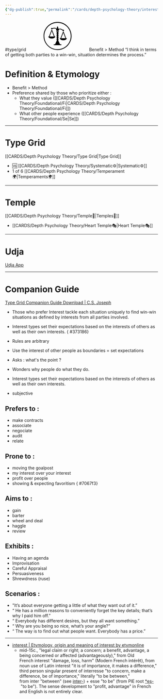 ```yaml
---
{"dg-publish":true,"permalink":"/cards/depth-psychology-theory/interest/","created":"2023-01-01T13:12:17.828+01:00","updated":"2023-05-27T21:45:09.141+02:00"}
---
```


#type/grid 
<svg xmlns="http://www.w3.org/2000/svg" viewBox="0 0 936 936" style="enable-background:new 0 0 936 936" xml:space="preserve" width="200" height="100"><path d="M490.5 607.7h-45l-54 117H351v27h234v-27h-40.5z"/><path d="M445.5 351h45v270h-45z"/><circle cx="468" cy="575.9" r="29.3"/><circle cx="468" cy="515.7" r="29.3"/><circle cx="468" cy="455.6" r="29.3"/><circle cx="468" cy="395.4" r="29.3"/><circle cx="290.1" cy="242.6" r="22.5"/><circle cx="645.9" cy="297.4" r="22.5"/><path d="M489.9 206.1c0 12.1-9.8 21.9-21.9 21.9s-21.9-9.8-21.9-21.9c0-12.1 21.9-38.2 21.9-38.2s21.9 26.1 21.9 38.2zM508.5 324c0 22.4-18.1 40.5-40.5 40.5s-40.5-18.1-40.5-40.5h81z"/><circle cx="468" cy="270" r="45"/><path d="M456.4 292.1c-.3-.5-26.4-49.7-65.2-55.6-41-6.3-97 19.4-97.6 19.7l-8.4-18.1c2.5-1.2 62.1-28.6 109.1-21.3 48.9 7.5 78.7 63.8 79.9 66.2l-17.8 9.1z"/><path d="m472.4 294.5-14.2-14.1c1.9-1.9 47.2-46.6 96.1-39.1 46.9 7.2 95.5 51.3 97.6 53.1l-13.5 14.8c-.7-.6-46.3-41.9-87.1-48.1-39-6-78.5 33-78.9 33.4zM398.6 484.4c0 34.8-48.4 63-108 63s-108-28.2-108-63h216zM754 539c0 34.8-48.4 63-108 63s-108-28.2-108-63h216z"/><path d="m362.3 497.1-71.7-183.2-71.7 183.2-18.6-7.3 81-207c1.5-3.8 5.2-6.4 9.3-6.4s7.8 2.5 9.3 6.4l81 207-18.6 7.3zM717.7 551.7 646 368.5l-71.7 183.2-18.6-7.3 81-207c1.5-3.8 5.2-6.4 9.3-6.4s7.8 2.5 9.3 6.4l81 207-18.6 7.3z"/><path d="M900 467.1C899.5 228.5 705.7 35.5 467.1 36S35.5 230.3 36 468.9 230.3 900.5 468.9 900 900.5 705.7 900 467.1zm-840.9 2.3C58.6 243.8 241 60.5 466.6 60.1c225.6-.5 408.8 182 409.3 407.6S693.9 876.5 468.3 877c-225.5.4-408.8-182-409.2-407.6z"/></svg>
Benefit > Method
“I think in terms of getting both parties to a win-win, situation determines the process.”

# Definition & Etymology 
- Benefit > Method  
- Preference shared by those who prioritize either : 
	- What they value ([[CARDS/Depth Psychology Theory/Foundational/Fi\|CARDS/Depth Psychology Theory/Foundational/Fi]])
	- What other people experience ([[CARDS/Depth Psychology Theory/Foundational/Se\|Se]])

---
# Type Grid 
[[CARDS/Depth Psychology Theory/Type Grid\|Type Grid]]
- 🆚 [[CARDS/Depth Psychology Theory/Systematic⚙️\|Systematic⚙️]] 
- 1 of 6 [[CARDS/Depth Psychology Theory/Temperament🌍\|Temperaments🌍]] 


---
# Temple 
[[CARDS/Depth Psychology Theory/Temple🙏\|Temples🙏]] 
- [[CARDS/Depth Psychology Theory/Heart Temple🎭\|Heart Temple🎭]] 

---
# Udja
[Udja App](https://www.udja.app/#/)


---
# Companion Guide 
[Type Grid Companion Guide Download | C.S. Joseph](https://csjoseph.life/type-grid-companion-guide-download/)

- Those who prefer Interest tackle each situation uniquely to find win-win situations as defined by interests from all parties involved.
- Interest types set their expectations based on the interests of others as well as their own interests.
{ #373186}

- Rules are arbitrary
- Use the interest of other people as boundaries = set expectations
- Asks : what's the point ? 
- Wonders why people do what they do. 
- Interest types set their expectations based on the interests of others as well as their own interests.
- subjective 

## **Prefers to :** 
- make contracts
- associate
- negociate
- audit
- relate

## **Prone to :**
- moving the goalpost
- my interest over your interest
- profit over people
- showing & expecting favoritism
{ #7067f3}


## **Aims to :**
- gain
- barter
- wheel and deal
- haggle
- review

## **Exhibits** : 
- Having an agenda 
- Improvisation
- Careful Appraisal 
- Persuasiveness
- Shrewdness (ruse)

## **Scenarios :**
- "It’s about everyone getting a little of what they want out of it.”
- “ He has a million reasons to conveniently forget the key details; that’s why I paid him off.”
- “ Everybody has different desires, but they all want something.”
- “ Why are you being so nice, what’s your angle?”
- “ The way is to find out what people want. Everybody has a price.”

---
- [interest | Etymology, origin and meaning of interest by etymonline](https://www.etymonline.com/word/interest?ref=etymonline_crossreference#etymonline_v_9399)
	- mid-15c., "legal claim or right; a concern; a benefit, advantage, a being concerned or affected (advantageously)," from Old French interest "damage, loss, harm" (Modern French intérêt), from noun use of Latin interest "it is of importance, it makes a difference," third person singular present of interresse "to concern, make a difference, be of importance," literally "to be between," from inter "between" (see [inter-](https://www.etymonline.com/word/inter-?ref=etymonline_crossreference "Etymology, meaning and definition of inter- ")) + esse "to be" (from PIE root [*es-](https://www.etymonline.com/word/*es-?ref=etymonline_crossreference "Etymology, meaning and definition of *es- ") "to be"). The sense development to "profit, advantage" in French and English is not entirely clear.